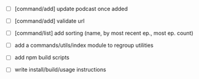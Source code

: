 * [ ] [command/add] update podcast once added
* [ ] [command/add] validate url

* [ ] [command/list] add sorting (name, by most recent ep., most ep. count)

* [ ] add a commands/utils/index module to regroup utilities
* [ ] add npm build scripts
* [ ] write install/build/usage instructions
